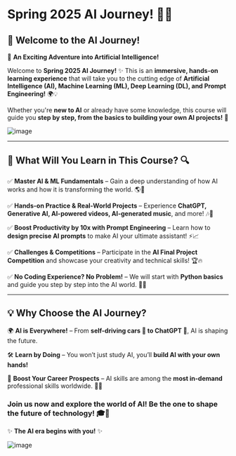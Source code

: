 # **Spring 2025 AI Journey! 🚀🤖**  

## **🌟 Welcome to the AI Journey!**  
🚀 **An Exciting Adventure into Artificial Intelligence!**  

Welcome to **Spring 2025 AI Journey!** ✨ This is an **immersive, hands-on learning experience** that will take you to the cutting edge of **Artificial Intelligence (AI), Machine Learning (ML), Deep Learning (DL), and Prompt Engineering!** 🌍💡  

Whether you're **new to AI** or already have some knowledge, this course will guide you **step by step, from the basics to building your own AI projects!** 🚀  

![image](https://github.com/user-attachments/assets/67125454-79eb-4f11-8c45-bbd2d6b0626c)

---

## **📖 What Will You Learn in This Course? 🔍**  

✅ **Master AI & ML Fundamentals** – Gain a deep understanding of how AI works and how it is transforming the world. 🌎🔬  

✅ **Hands-on Practice & Real-World Projects** – Experience **ChatGPT, Generative AI, AI-powered videos, AI-generated music**, and more! 🎶🎥  

✅ **Boost Productivity by 10x with Prompt Engineering** – Learn how to **design precise AI prompts** to make AI your ultimate assistant! ⚡📈  

✅ **Challenges & Competitions** – Participate in the **AI Final Project Competition** and showcase your creativity and technical skills! 🏆🔥  

✅ **No Coding Experience? No Problem!** – We will start with **Python basics** and guide you step by step into the AI world. 🐍🤗  

---

## **💡 Why Choose the AI Journey?**  

🌍 **AI is Everywhere!** – From **self-driving cars 🚗 to ChatGPT 🧠**, AI is shaping the future.  

🛠️ **Learn by Doing** – You won’t just study AI, you’ll **build AI with your own hands!**  

🎯 **Boost Your Career Prospects** – AI skills are among the **most in-demand** professional skills worldwide. 🚀💼  

### **Join us now and explore the world of AI! Be the one to shape the future of technology!** 🎓💙  

✨ **The AI era begins with you!** ✨

![image](https://github.com/user-attachments/assets/568f1c12-eaa2-49b6-ae9a-e213f09bb4e9)

